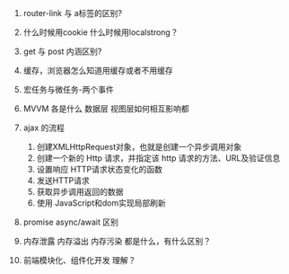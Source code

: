 
1. router-link 与 a标签的区别?

2. 什么时候用cookie 什么时候用localstrong？

3. get 与 post 内涵区别?

4. 缓存，浏览器怎么知道用缓存或者不用缓存

5. 宏任务与微任务-两个事件

6. MVVM 各是什么 数据层 视图层如何相互影响都

7. ajax 的流程
    1. 创建XMLHttpRequest对象，也就是创建一个异步调用对象
    2. 创建一个新的 Http 请求，并指定该 http 请求的方法、URL及验证信息
    3. 设置响应 HTTP请求状态变化的函数
    4. 发送HTTP请求
    5. 获取异步调用返回的数据
    6. 使用 JavaScript和dom实现局部刷新

8. promise async/await 区别

9. 内存泄露 内存溢出 内存污染 都是什么，有什么区别？

10. 前端模块化、组件化开发 理解？
